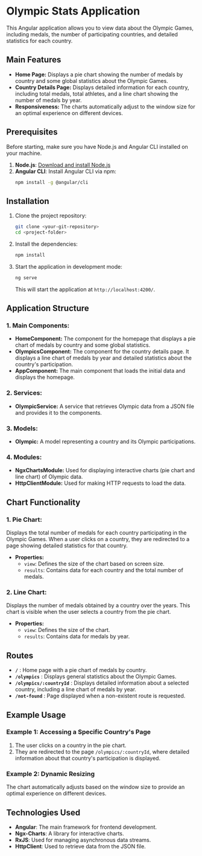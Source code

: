 # Olympic Stats Application

This Angular application allows you to view data about the Olympic Games, including medals, the number of participating countries, and detailed statistics for each country.

## Main Features

- **Home Page:** Displays a pie chart showing the number of medals by country and some global statistics about the Olympic Games.
- **Country Details Page:** Displays detailed information for each country, including total medals, total athletes, and a line chart showing the number of medals by year.
- **Responsiveness:** The charts automatically adjust to the window size for an optimal experience on different devices.

## Prerequisites

Before starting, make sure you have Node.js and Angular CLI installed on your machine.

1. **Node.js**: [Download and install Node.js](https://nodejs.org/)
2. **Angular CLI**: Install Angular CLI via npm:
   ```bash
   npm install -g @angular/cli
   ```

## Installation

1. Clone the project repository:
   ```bash
   git clone <your-git-repository>
   cd <project-folder>
   ```

2. Install the dependencies:
   ```bash
   npm install
   ```

3. Start the application in development mode:
   ```bash
   ng serve
   ```

   This will start the application at `http://localhost:4200/`.

## Application Structure

### 1. **Main Components:**

- **HomeComponent:** The component for the homepage that displays a pie chart of medals by country and some global statistics.
- **OlympicsComponent:** The component for the country details page. It displays a line chart of medals by year and detailed statistics about the country's participation.
- **AppComponent:** The main component that loads the initial data and displays the homepage.

### 2. **Services:**

- **OlympicService:** A service that retrieves Olympic data from a JSON file and provides it to the components.

### 3. **Models:**

- **Olympic:** A model representing a country and its Olympic participations.

### 4. **Modules:**

- **NgxChartsModule:** Used for displaying interactive charts (pie chart and line chart) of Olympic data.
- **HttpClientModule:** Used for making HTTP requests to load the data.

## Chart Functionality

### 1. **Pie Chart:**

Displays the total number of medals for each country participating in the Olympic Games. When a user clicks on a country, they are redirected to a page showing detailed statistics for that country.

- **Properties:**
  - `view`: Defines the size of the chart based on screen size.
  - `results`: Contains data for each country and the total number of medals.

### 2. **Line Chart:**

Displays the number of medals obtained by a country over the years. This chart is visible when the user selects a country from the pie chart.

- **Properties:**
  - `view`: Defines the size of the chart.
  - `results`: Contains data for medals by year.

## Routes

- **`/`** : Home page with a pie chart of medals by country.
- **`/olympics`** : Displays general statistics about the Olympic Games.
- **`/olympics/:countryId`** : Displays detailed information about a selected country, including a line chart of medals by year.
- **`/not-found`** : Page displayed when a non-existent route is requested.

## Example Usage

### Example 1: Accessing a Specific Country's Page
1. The user clicks on a country in the pie chart.
2. They are redirected to the page `/olympics/:countryId`, where detailed information about that country's participation is displayed.

### Example 2: Dynamic Resizing
The chart automatically adjusts based on the window size to provide an optimal experience on different devices.

## Technologies Used

- **Angular**: The main framework for frontend development.
- **Ngx-Charts**: A library for interactive charts.
- **RxJS**: Used for managing asynchronous data streams.
- **HttpClient**: Used to retrieve data from the JSON file.
